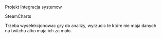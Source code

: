 Projekt Integracja systemow

SteamCharts

Trzeba wyselekcjonowac gry do analizy, wyrzucic te które nie maja danych na twitchu albo maja ich za mało.
